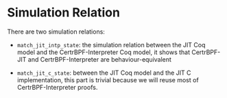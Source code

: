# Simulation Relation

There are two simulation relations:

- `match_jit_intp_state`: the simulation relation between the JIT Coq model and the CertrBPF-Interpreter Coq model, it shows that CertrBPF-JIT and CertrBPF-Interpreter are behaviour-equivalent

- `match_jit_c_state`: between the JIT Coq model and the JIT C implementation, this part is trivial because we will reuse most of CertrBPF-Interpreter proofs.
